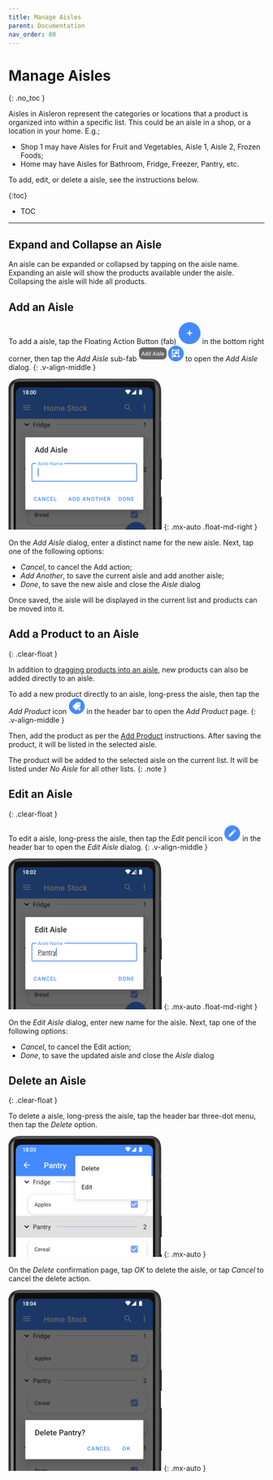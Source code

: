 ```yaml
---
title: Manage Aisles
parent: Documentation
nav_order: 80
---
```


# Manage Aisles
{: .no_toc }

Aisles in Aisleron represent the categories or locations that a product is organized into within a specific list. This could be an aisle in a shop, or a location in your home. E.g.;
* Shop 1 may have Aisles for Fruit and Vegetables, Aisle 1, Aisle 2, Frozen Foods;
* Home may have Aisles for Bathroom, Fridge, Freezer, Pantry, etc.

To add, edit, or delete a aisle, see the instructions below.

{:toc}
* TOC

---

## Expand and Collapse an Aisle
An aisle can be expanded or collapsed by tapping on the aisle name. Expanding an aisle will show the products available under the aisle. Collapsing the aisle will hide all products.

## Add an Aisle  

To add a aisle, tap the Floating Action Button (fab) ![Fab](/assets/images/screenshots/light-mode/alr-910-fab-main.png) in the bottom right corner, then tap the *Add Aisle* sub-fab ![Add Aisle Fab](/assets/images/screenshots/light-mode/alr-930-fab-add-aisle.png) to open the *Add Aisle* dialog.
{: .v-align-middle }

![Add Aisle](/assets/images/screenshots/light-mode/alr-110-add-aisle-partial.png)
{: .mx-auto .float-md-right }

On the *Add Aisle* dialog, enter a distinct name for the new aisle. Next, tap one of the following options:
* *Cancel*, to cancel the Add action;
* *Add Another*, to save the current aisle and add another aisle;
* *Done*, to save the new aisle and close the *Aisle* dialog

Once saved, the aisle will be displayed in the current list and products can be moved into it.

## Add a Product to an Aisle
{: .clear-float }

In addition to [dragging products into an aisle](/docs/documentation/organize-lists#organizing-a-list), new products can also be added directly to an aisle.

To add a new product directly to an aisle, long-press the aisle, then tap the *Add Product* icon ![Add Product Icon](/assets/images/screenshots/light-mode/alr-980-add-product.png) in the header bar to open the *Add Product* page.
{: .v-align-middle }

Then, add the product as per the [Add Product](/docs/documentation/manage-products#add-a-product) instructions. After saving the product, it will be listed in the selected aisle.

The product will be added to the selected aisle on the current list. It will be listed under *No Aisle* for all other lists.
{: .note }


## Edit an Aisle
{: .clear-float }

To edit a aisle, long-press the aisle, then tap the *Edit* pencil icon ![Edit Aisle Icon](/assets/images/screenshots/light-mode/alr-970-edit-icon.png) in the header bar to open the *Edit Aisle* dialog.
{: .v-align-middle }

![Edit Aisle](/assets/images/screenshots/light-mode/alr-130-edit-aisle-partial.png)
{: .mx-auto .float-md-right }


On the *Edit Aisle* dialog, enter new name for the aisle. Next, tap one of the following options:
* *Cancel*, to cancel the Edit action;
* *Done*, to save the updated aisle and close the *Aisle* dialog

## Delete an Aisle
{: .clear-float }

To delete a aisle, long-press the aisle, tap the header bar three-dot menu, then tap the *Delete* option. 

![Delete Aisle Menu](/assets/images/screenshots/light-mode/alr-140-select-aisle-delete-partial.png)
{: .mx-auto }

On the *Delete* confirmation page, tap *OK* to delete the aisle, or tap *Cancel* to cancel the delete action.

![Delete Aisle Confirmation](/assets/images/screenshots/light-mode/alr-150-delete-aisle-partial.png)
{: .mx-auto }

